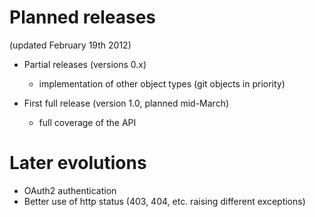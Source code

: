 Planned releases
================

(updated February 19th 2012)

* Partial releases (versions 0.x)
    * implementation of other object types (git objects in priority)

* First full release (version 1.0, planned mid-March)
    * full coverage of the API

Later evolutions
================

* OAuth2 authentication
* Better use of http status (403, 404, etc. raising different exceptions)
